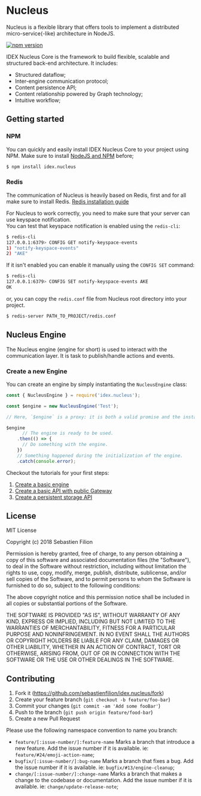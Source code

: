 # Nucleus

Nucleus is a flexible library that offers tools to implement a distributed micro-service(-like) architecture in NodeJS.

[![npm version](https://badge.fury.io/js/idex.nucleus.svg)](https://badge.fury.io/js/idex.nucleus)

IDEX Nucleus Core is the framework to build flexible, scalable and structured back-end architecture. 
It includes:  

  * Structured dataflow;  
  * Inter-engine communication protocol;   
  * Content persistence API;  
  * Content relationship powered by Graph technology;  
  * Intuitive workflow;

## Getting started

### NPM

You can quickly and easily install IDEX Nucleus Core to your project using NPM.
Make sure to install [NodeJS and NPM](https://nodejs.org/en/download/) before;

```bash
$ npm install idex.nucleus
```

### Redis

The communication of Nucleus is heavily based on Redis, first and for all make sure to install Redis. [Redis installation guide](https://redis.io/topics/quickstart)

For Nucleus to work correctly, you need to make sure that your server can use keyspace notification.  
You can test that keyspace notification is enabled using the `redis-cli`:

```bash
$ redis-cli
127.0.0.1:6379> CONFIG GET notify-keyspace-events
1) "notify-keyspace-events"
2) "AKE"
```

If it isn't enabled you can enable it manually using the `CONFIG SET` command:

```bash
$ redis-cli
127.0.0.1:6379> CONFIG SET notify-keyspace-events AKE
OK
```

or, you can copy the `redis.conf` file from Nucleus root directory into your project.

```bash
$ redis-server PATH_TO_PROJECT/redis.conf
```

## Nucleus Engine

The Nucleus engine (engine for short) is used to interact with the communication layer. It is task to publish/handle actions
and events.

### Create a new Engine

You can create an engine by simply instantiating the `NucleusEngine` class:

```javascript
const { NucleusEngine } = require('idex.nucleus');

const $engine = new NucleusEngine('Test');

// Here, `$engine` is a proxy: it is both a valid promise and the instantiated Nucleus engine.

$engine
      // The engine is ready to be used.
    .then(() => {
      // Do something with the engine.
    })
    // Something happened during the initialization of the engine.
    .catch(console.error);
```

Checkout the tutorials for your first steps:
  1. [Create a basic engine](https://github.com/sebastienfilion/idex.nucleus/wiki/Tutorial-Create-a-basic-engine)
  2. [Create a basic API with public Gateway](https://github.com/sebastienfilion/idex.nucleus/wiki/Tutorial-Create-a-basic-API-with-public-gateway)
  3. [Create a persistent storage API](https://github.com/sebastienfilion/idex.nucleus/wiki/Tutorial-Create-a-persistent-storage-API)


## License

MIT License

Copyright (c) 2018 Sebastien Filion

Permission is hereby granted, free of charge, to any person obtaining a copy
of this software and associated documentation files (the "Software"), to deal
in the Software without restriction, including without limitation the rights
to use, copy, modify, merge, publish, distribute, sublicense, and/or sell
copies of the Software, and to permit persons to whom the Software is
furnished to do so, subject to the following conditions:

The above copyright notice and this permission notice shall be included in all
copies or substantial portions of the Software.

THE SOFTWARE IS PROVIDED "AS IS", WITHOUT WARRANTY OF ANY KIND, EXPRESS OR
IMPLIED, INCLUDING BUT NOT LIMITED TO THE WARRANTIES OF MERCHANTABILITY,
FITNESS FOR A PARTICULAR PURPOSE AND NONINFRINGEMENT. IN NO EVENT SHALL THE
AUTHORS OR COPYRIGHT HOLDERS BE LIABLE FOR ANY CLAIM, DAMAGES OR OTHER
LIABILITY, WHETHER IN AN ACTION OF CONTRACT, TORT OR OTHERWISE, ARISING FROM,
OUT OF OR IN CONNECTION WITH THE SOFTWARE OR THE USE OR OTHER DEALINGS IN THE
SOFTWARE.

## Contributing 

  1. Fork it (https://github.com/sebastienfilion/idex.nucleus/fork)
  2. Create your feature branch (`git checkout -b feature/foo-bar`)
  3. Commit your changes (`git commit -am 'Add some fooBar'`)
  4. Push to the branch (`git push origin feature/food-bar`)
  5. Create a new Pull Request
  
Please use the following namespace convention to name you branch:

  * `feature/[:issue-number/]:feature-name` Marks a branch that introduce a new feature. Add the issue number if it is 
  available. ie: `feature/#24/emoji-action-name`;
  * `bugfix/[:issue-number/]:bug-name` Marks a branch that fixes a bug. Add the issue number if it is available. ie: 
  `bugfix/#13/engine-cleanup`;
  * `change/[:issue-number/]:change-name` Marks a branch that makes a change to the codebase or documentation. Add the 
  issue number if it is available. ie: `change/update-release-note`;